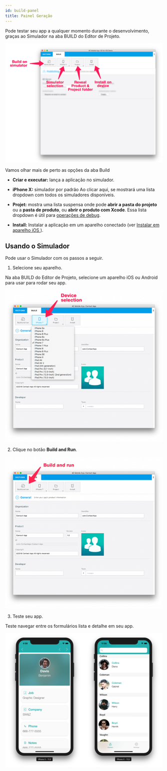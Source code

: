 ```yaml
---
id: build-panel
title: Painel Geração
---
```


Pode testar seu app a qualquer momento durante o desenvolvimento, graças ao Simulador na aba BUILD do Editor de Projeto.

![BuildTab](img/Build-Tab-4D-for-iOS.png)


Vamos olhar mais de perto as opções da aba  Build

* **Criar e executar:** lança a aplicação no simulador.

* **iPhone X:** simulador por padrão Ao clicar aqui, se mostrará uma lista dropdown com todos os simuladores disponíveis.

* **Projet:** mostra uma lista suspensa onde pode **abrir a pasta do projeto** ou a **pasta de produto**, ou **abrir o produto com Xcode**. Essa lista dropdown é útil para [operações de debug](../debug/from-project-editor).

* **Install:** Instalar a aplicação em um aparelho conectado (ver [Instalar em aparelho iOS ](../deployment/testing-on-your-device)).


## Usando o Simulador

Pode usar o Simulador com os passos a seguir.

1. Selecione seu aparelho.

Na aba BUILD do Editor de Projeto, selecione um aparelho iOS ou Android para usar para rodar seu app.

![Device selection](img/device-selection-4D-for-ios.png)

2. Clique no botão **Build and Run**.

![Build and Run](img/build-and-run-4D-for-iOS.png)

3. Teste seu app.

Teste navegar entre os formulários lista e detalhe em seu app.

![Test in Simulator](img/simulator-forms-4D-for-iOS.png) 
